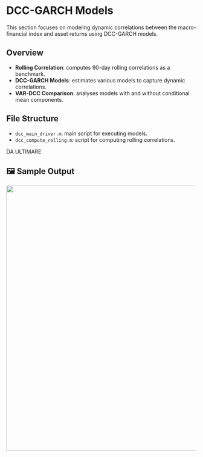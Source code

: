 # DCC-GARCH Models

This section focuses on modeling dynamic correlations between the macro-financial index and asset returns using DCC-GARCH models.

## Overview

- **Rolling Correlation**: computes 90-day rolling correlations as a benchmark.
- **DCC-GARCH Models**: estimates various models to capture dynamic correlations.
- **VAR-DCC Comparison**: analyses models with and without conditional mean components.

## File Structure

- `dcc_main_driver.m`: main script for executing models.
- `dcc_compute_rolling.m`: script for computing rolling correlations.

DA ULTIMARE

## 🖼️ Sample Output

<p align="center">
  <img src="images/Rolling_Window.jpg" width="700"/>
  <br>
</p>
